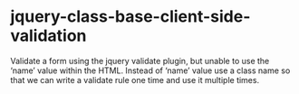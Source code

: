 # jquery-class-base-client-side-validation
Validate a form using the jquery validate plugin, but unable to use the ‘name’ value within the HTML. Instead of ‘name’ value use a class name so that we can write a validate rule one time and use it multiple times.
